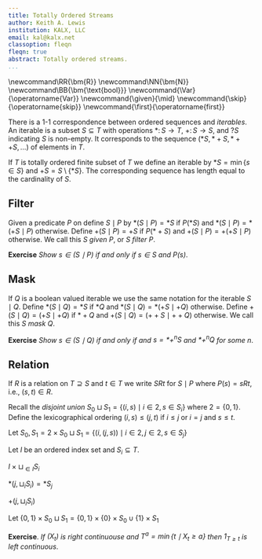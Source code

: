 ```yaml
---
title: Totally Ordered Streams
author: Keith A. Lewis
institution: KALX, LLC
email: kal@kalx.net
classoption: fleqn
fleqn: true
abstract: Totally ordered streams.
...
```


\newcommand\RR{\bm{R}}
\newcommand\NN{\bm{N}}
\newcommand\BB{\bm{\text{bool}}}
\newcommand{\Var}{\operatorname{Var}}
\newcommand{\given}{\mid}
\newcommand{\skip}{\operatorname{skip}}
\newcommand{\first}{\operatorname{first}}

There is a 1-1 correspondence between ordered sequences and _iterables_.
An iterable is a subset $S\subseteq T$ with operations
$*\colon S\to T$, $+\colon S\to S$, and $?S$ indicating $S$ is non-empty.
It corresponds to the sequence $(*S, *+S, *++S, \ldots)$ of elements in $T$.


If $T$ is totally ordered finite subset of $T$ we define an iterable by
$*S = \min\{s\in S\}$ and $+S = S\setminus\{*S\}$. The corresponding sequence
has length equal to the cardinality of $S$.


## Filter

Given a predicate $P$ on define $S\mid P$ by
$*(S\mid P) = *S$ if $P(*S)$ and $*(S\mid P) = *(+S\mid P)$ otherwise.
Define $+(S\mid P) = +S$ if $P(*+S)$ and $+(S\mid P) = +(+S\mid P)$ otherwise.
We call this $S$ _given_ $P$, or $S$ _filter_ $P$.

__Exercise__ _Show $s\in (S\mid P)$ if and only if $s\in S$ and $P(s)$_.

## Mask

If $Q$ is a boolean valued iterable we use the same notation for the iterable $S\mid Q$.
Define $*(S\mid Q) = *S$ if $*Q$ and $*(S\mid Q) = *(+S\mid +Q)$ otherwise.
Define $+(S\mid Q) = (+S\mid +Q)$ if $*+Q$ and $+(S\mid Q) = (++S\mid ++Q)$ otherwise.
We call this $S$ _mask_ $Q$.

__Exercise__ _Show $s\in (S\mid Q)$ if and only if and $s = *+^nS$ and $*+^nQ$ for some $n$_.

## Relation

If $R$ is a relation on $T\supseteq S$ and $t\in T$ we write $SRt$ for $S\mid P$
where $P(s) = sRt$, i.e., $(s,t)\in R$. 


Recall the _disjoint union_ $S_0\sqcup S_1 = \{(i,s)\mid i\in 2, s\in S_i\}$
where $2 = \{0,1\}$. Define the lexicographical ordering $(i,s)\le(j, t)$ if
$i\le j$ or $i = j$ and $s\le t$.

Let $S_0,S_1 = 2\times S_0\sqcup S_1 = \{(i,(j,s))\mid i\in 2, j\in 2, s\in S_j\}$

Let $I$ be an ordered index set and $S_i\subseteq T$.

$I\times \sqcup_{\in I} S_i$

$*(j, \sqcup_i S_i) = *S_j$

$+(j, \sqcup_i S_i)$

Let $\{0,1\}\times S_0\sqcup S_1 = \{0,1\} \times \{0\}\times S_0\cup \{1\}\times S_1$

__Exercise__. _If $(X_t)$ is right continuouse and $T^a = \min\{t\mid X_t \ge a\}$
then $1_{T\ge t}$ is left continuous_.
